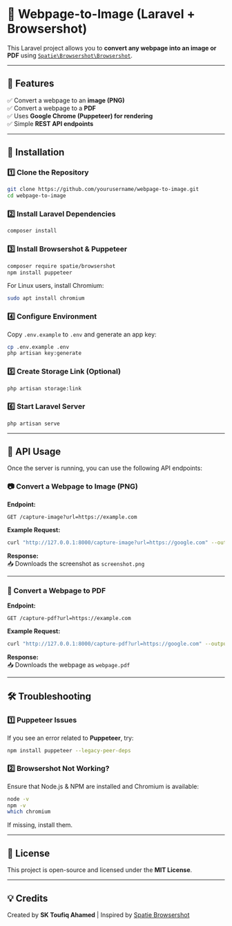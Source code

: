 # 📄 Webpage-to-Image (Laravel + Browsershot)

This Laravel project allows you to **convert any webpage into an image or PDF** using [`Spatie\Browsershot\Browsershot`](https://github.com/spatie/browsershot).

---

## 📌 Features
✅ Convert a webpage to an **image (PNG)**  
✅ Convert a webpage to a **PDF**  
✅ Uses **Google Chrome (Puppeteer) for rendering**  
✅ Simple **REST API endpoints**  

---

## 🚀 Installation

### 1️⃣ Clone the Repository
```sh
git clone https://github.com/yourusername/webpage-to-image.git
cd webpage-to-image
```

### 2️⃣ Install Laravel Dependencies
```sh
composer install
```

### 3️⃣ Install Browsershot & Puppeteer
```sh
composer require spatie/browsershot
npm install puppeteer
```

For Linux users, install Chromium:  
```sh
sudo apt install chromium
```

### 4️⃣ Configure Environment
Copy `.env.example` to `.env` and generate an app key:  
```sh
cp .env.example .env
php artisan key:generate
```

### 5️⃣ Create Storage Link (Optional)
```sh
php artisan storage:link
```

### 6️⃣ Start Laravel Server
```sh
php artisan serve
```

---

## 📡 API Usage
Once the server is running, you can use the following API endpoints:

### 📷 Convert a Webpage to Image (PNG)
**Endpoint:**  
```plaintext
GET /capture-image?url=https://example.com
```
**Example Request:**  
```sh
curl "http://127.0.0.1:8000/capture-image?url=https://google.com" --output google.png
```
**Response:**  
📥 Downloads the screenshot as `screenshot.png`

---

### 📄 Convert a Webpage to PDF
**Endpoint:**  
```plaintext
GET /capture-pdf?url=https://example.com
```
**Example Request:**  
```sh
curl "http://127.0.0.1:8000/capture-pdf?url=https://google.com" --output google.pdf
```
**Response:**  
📥 Downloads the webpage as `webpage.pdf`

---

## 🛠 Troubleshooting

### 1️⃣ Puppeteer Issues
If you see an error related to **Puppeteer**, try:
```sh
npm install puppeteer --legacy-peer-deps
```

### 2️⃣ Browsershot Not Working?
Ensure that Node.js & NPM are installed and Chromium is available:  
```sh
node -v
npm -v
which chromium
```
If missing, install them.

---

## 📜 License
This project is open-source and licensed under the **MIT License**.

---

## 💡 Credits
Created by **SK Toufiq Ahamed** | Inspired by [Spatie Browsershot](https://github.com/spatie/browsershot)

